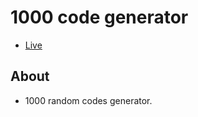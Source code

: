 # 1000 code generator #
* [Live](https://onion-kamil.github.io/js-training/1000-code-generator/)

## About ##
* 1000 random codes generator.